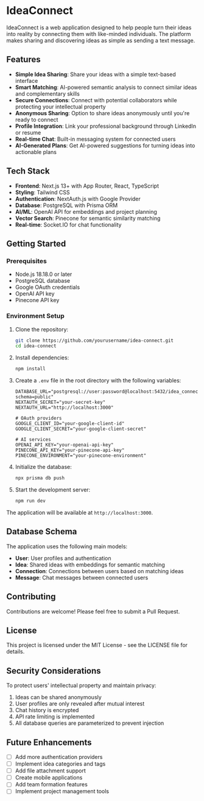 # IdeaConnect

IdeaConnect is a web application designed to help people turn their ideas into reality by connecting them with like-minded individuals. The platform makes sharing and discovering ideas as simple as sending a text message.

## Features

- **Simple Idea Sharing**: Share your ideas with a simple text-based interface
- **Smart Matching**: AI-powered semantic analysis to connect similar ideas and complementary skills
- **Secure Connections**: Connect with potential collaborators while protecting your intellectual property
- **Anonymous Sharing**: Option to share ideas anonymously until you're ready to connect
- **Profile Integration**: Link your professional background through LinkedIn or resume
- **Real-time Chat**: Built-in messaging system for connected users
- **AI-Generated Plans**: Get AI-powered suggestions for turning ideas into actionable plans

## Tech Stack

- **Frontend**: Next.js 13+ with App Router, React, TypeScript
- **Styling**: Tailwind CSS
- **Authentication**: NextAuth.js with Google Provider
- **Database**: PostgreSQL with Prisma ORM
- **AI/ML**: OpenAI API for embeddings and project planning
- **Vector Search**: Pinecone for semantic similarity matching
- **Real-time**: Socket.IO for chat functionality

## Getting Started

### Prerequisites

- Node.js 18.18.0 or later
- PostgreSQL database
- Google OAuth credentials
- OpenAI API key
- Pinecone API key

### Environment Setup

1. Clone the repository:
   ```bash
   git clone https://github.com/yourusername/idea-connect.git
   cd idea-connect
   ```

2. Install dependencies:
   ```bash
   npm install
   ```

3. Create a `.env` file in the root directory with the following variables:
   ```
   DATABASE_URL="postgresql://user:password@localhost:5432/idea_connect?schema=public"
   NEXTAUTH_SECRET="your-secret-key"
   NEXTAUTH_URL="http://localhost:3000"
   
   # OAuth providers
   GOOGLE_CLIENT_ID="your-google-client-id"
   GOOGLE_CLIENT_SECRET="your-google-client-secret"
   
   # AI services
   OPENAI_API_KEY="your-openai-api-key"
   PINECONE_API_KEY="your-pinecone-api-key"
   PINECONE_ENVIRONMENT="your-pinecone-environment"
   ```

4. Initialize the database:
   ```bash
   npx prisma db push
   ```

5. Start the development server:
   ```bash
   npm run dev
   ```

The application will be available at `http://localhost:3000`.

## Database Schema

The application uses the following main models:

- **User**: User profiles and authentication
- **Idea**: Shared ideas with embeddings for semantic matching
- **Connection**: Connections between users based on matching ideas
- **Message**: Chat messages between connected users

## Contributing

Contributions are welcome! Please feel free to submit a Pull Request.

## License

This project is licensed under the MIT License - see the LICENSE file for details.

## Security Considerations

To protect users' intellectual property and maintain privacy:

1. Ideas can be shared anonymously
2. User profiles are only revealed after mutual interest
3. Chat history is encrypted
4. API rate limiting is implemented
5. All database queries are parameterized to prevent injection

## Future Enhancements

- [ ] Add more authentication providers
- [ ] Implement idea categories and tags
- [ ] Add file attachment support
- [ ] Create mobile applications
- [ ] Add team formation features
- [ ] Implement project management tools 